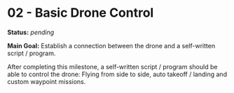 # 02 - Basic Drone Control

**Status:** *pending*

**Main Goal:** Establish a connection between the drone and a self-written
script / program.

After completing this milestone, a self-written script / program should be able
to control the drone: Flying from side to side, auto takeoff / landing and
custom waypoint missions.
